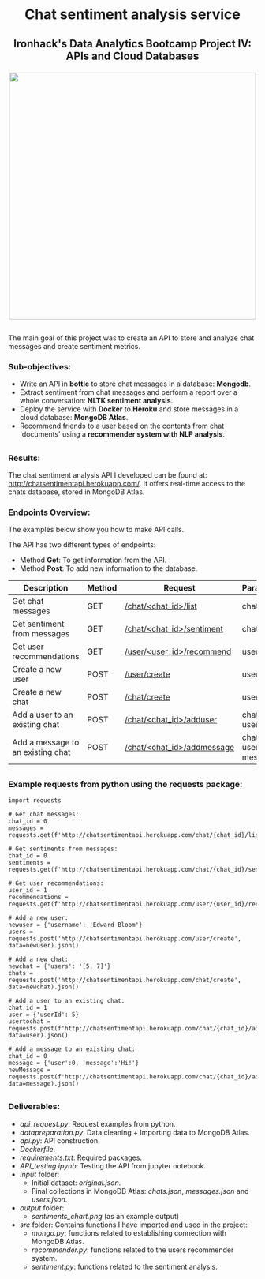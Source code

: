 # <p align="center">Chat sentiment analysis service</p>

## <p align="center">Ironhack's Data Analytics Bootcamp Project IV: APIs and Cloud Databases</p>

<p align="center"><img  src="https://github.com/Masdevallia/chat-sentiment-analysis-service/blob/master/output/sentiments_chart.png" width="500"></p>

##  

The main goal of this project was to create an API to store and analyze chat messages and create sentiment metrics.

### Sub-objectives:

* Write an API in **bottle** to store chat messages in a database: **Mongodb**.
* Extract sentiment from chat messages and perform a report over a whole conversation: **NLTK sentiment analysis**.
* Deploy the service with **Docker** to **Heroku** and store messages in a cloud database: **MongoDB Atlas**.
* Recommend friends to a user based on the contents from chat 'documents' using a **recommender system with NLP analysis**.

## 

### Results:

The chat sentiment analysis API I developed can be found at: http://chatsentimentapi.herokuapp.com/. It offers real-time access to the chats database, stored in MongoDB Atlas.

### Endpoints Overview:

The examples below show you how to make API calls.

The API has two different types of endpoints:
* Method **Get**: To get information from the API.
* Method **Post**: To add new information to the database.

Description | Method | Request | Parameters | Example
----------- | ------ | ------- | ---------- | ------------
Get chat messages | GET | [/chat/<chat_id>/list](http://chatsentimentapi.herokuapp.com/chat/0/list) | chat_id | 0
Get sentiment from messages | GET | [/chat/<chat_id>/sentiment](http://chatsentimentapi.herokuapp.com/chat/0/sentiment) | chat_id | 0
Get user recommendations | GET | [/user/<user_id>/recommend](http://chatsentimentapi.herokuapp.com/user/0/recommend) | user_id | 1
Create a new user | POST | [/user/create](http://chatsentimentapi.herokuapp.com/user/create) | username | Edward Bloom
Create a new chat | POST | [/chat/create](http://chatsentimentapi.herokuapp.com/chat/create) | users array | [8, 9, 10]
Add a user to an existing chat | POST | [/chat/<chat_id>/adduser](http://chatsentimentapi.herokuapp.com/chat/0/adduser) | chat_id, user_id | 0, 1
Add a message to an existing chat | POST | [/chat/<chat_id>/addmessage](http://chatsentimentapi.herokuapp.com/chat/0/addmessage) | chat_id, user_id, message | 0, 0, 'Hi!'

##  

### Example requests from python using the requests package:

```
import requests

# Get chat messages:
chat_id = 0
messages = requests.get(f'http://chatsentimentapi.herokuapp.com/chat/{chat_id}/list').json()

# Get sentiments from messages:
chat_id = 0
sentiments = requests.get(f'http://chatsentimentapi.herokuapp.com/chat/{chat_id}/sentiment').json()

# Get user recommendations:
user_id = 1
recommendations = requests.get(f'http://chatsentimentapi.herokuapp.com/user/{user_id}/recommend').json()

# Add a new user:
newuser = {'username': 'Edward Bloom'}
users = requests.post('http://chatsentimentapi.herokuapp.com/user/create', data=newuser).json()

# Add a new chat:
newchat = {'users': '[5, 7]'}
chats = requests.post('http://chatsentimentapi.herokuapp.com/chat/create', data=newchat).json()

# Add a user to an existing chat:
chat_id = 1
user = {'userId': 5}
usertochat = requests.post(f'http://chatsentimentapi.herokuapp.com/chat/{chat_id}/adduser', data=user).json()

# Add a message to an existing chat:
chat_id = 0
message = {'user':0, 'message':'Hi!'}
newMessage = requests.post(f'http://chatsentimentapi.herokuapp.com/chat/{chat_id}/addmessage', data=message).json()

```

## 

### Deliverables:

* *api_request.py*: Request examples from python.
* *datapreparation.py*: Data cleaning + Importing data to MongoDB Atlas.
* *api.py*: API construction.
* *Dockerfile*.
* *requirements.txt*: Required packages.
* *API_testing.ipynb*: Testing the API from jupyter notebook.
* *input* folder:
    * Initial dataset: *original.json*.
    * Final collections in MongoDB Atlas: *chats.json*, *messages.json* and *users.json*.
* *output* folder:
    * *sentiments_chart.png* (as an example output)
* *src* folder: Contains functions I have imported and used in the project:
    * *mongo.py*: functions related to establishing connection with MongoDB Atlas.
    * *recommender.py*: functions related to the users recommender system.
    * *sentiment.py*: functions related to the sentiment analysis.